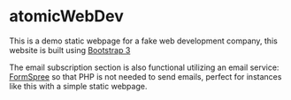# atomicWebDev
This is a demo static webpage for a fake web development company, this website is built using [Bootstrap 3](https://getbootstrap.com/docs/3.3/)

The email subscription section is also functional utilizing an email service: [FormSpree](https://formspree.io) so that PHP is not needed to send emails, perfect for instances like this with a simple static webpage.
